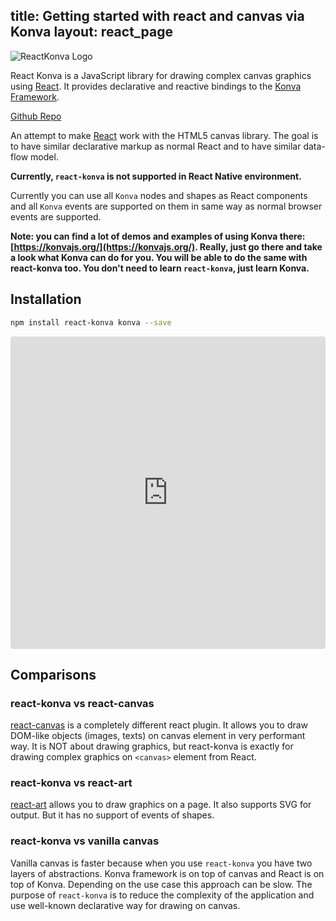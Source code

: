 title: Getting started with react and canvas via Konva
layout: react_page
---

![ReactKonva Logo](https://cloud.githubusercontent.com/assets/1443320/12193428/3bda2fcc-b623-11e5-8319-b1ccfc95eaec.png)

React Konva is a JavaScript library for drawing complex canvas graphics using [React](http://facebook.github.io/react/). It provides declarative and reactive bindings to the [Konva Framework](https://konvajs.org/).


[Github Repo](https://github.com/lavrton/react-konva)


An attempt to make [React](http://facebook.github.io/react/) work with the HTML5 canvas library. The goal is to have similar declarative markup as normal React and to have similar data-flow model.

**Currently, `react-konva` is not supported in React Native environment.**

Currently you can use all `Konva` nodes and shapes as React components and all `Konva` events are supported on them in same way as normal browser events are supported.

**Note: you can find a lot of demos and examples of using Konva there: [https://konvajs.org/](https://konvajs.org/). Really, just go there and take a look what Konva can do for you. You will be able to do the same with react-konva too. You don't need to learn `react-konva`, just learn Konva.**

## Installation

```bash
npm install react-konva konva --save
```

<iframe src="https://codesandbox.io/embed/github/konvajs/site/tree/master/react-demos/basic_demo?hidenavigation=1&view=split&fontsize=10" style="width:100%; height:500px; border:0; border-radius: 4px; overflow:hidden;" sandbox="allow-modals allow-forms allow-popups allow-scripts allow-same-origin"></iframe>


## Comparisons

### react-konva vs react-canvas

[react-canvas](https://github.com/Flipboard/react-canvas) is a completely
different react plugin. It allows you to draw DOM-like objects (images, texts)
on canvas element in very performant way. It is NOT about drawing graphics, but
react-konva is exactly for drawing complex graphics on `<canvas>` element from
React.

### react-konva vs react-art

[react-art](https://github.com/reactjs/react-art) allows you to draw graphics on
a page. It also supports SVG for output. But it has no support of events of
shapes.

### react-konva vs vanilla canvas

Vanilla canvas is faster because when you use `react-konva` you have two layers of abstractions. Konva framework is on top of canvas and React is on top of Konva.
Depending on the use case this approach can be slow.
The purpose of `react-konva` is to reduce the complexity of the application and use well-known declarative way for drawing on canvas.

